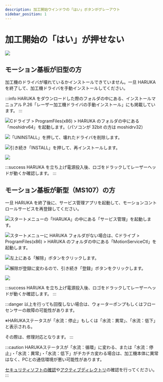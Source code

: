 ```yaml
---
description: 加工開始ウインドウの「はい」ボタンがグレーアウト
sidebar_position: 1
---
```


# 加工開始の「はい」が押せない

![](/assets/img20191021_02.png)

## モーション基板が旧型の方

加工機のドライバが壊れているかインストールできていません。一旦 HARUKA を終了して、加工機ドライバを手動インストールしてください。

:::info
HARUKA をダウンロードした際のフォルダの中にある、インストールマニュアル P.26「レーザー加工機ドライバの手動インストール」にも掲載しています。
:::

![Cドライブ > ProgramFiles(x86) > HARUKA のフォルダの中にある「moshidrv64」を起動します。（パソコンが 32bit の方は moshidrv32）](/assets/img20191021_03.png)

![「UNINSTALL」を押して、壊れたドライバを削除します。](/assets/img20191021_04.png)

![引き続き「INSTALL」を押して、再インストールします。](/assets/img20191021_05.png)

![](/assets/img20191021_06.png)

:::success
HARUKA を立ち上げ電源投入後、ロゴをドラックしてレーザーヘッドが動くか確認します。
:::

## モーション基板が新型（MS107）の方

一旦 HARUKA を終了後に、サービス管理アプリを起動して、モーションコントロールサービスを再登録してください。

![スタートメニューの「HARUKA」の中にある「サービス管理」を起動します。](/assets/img20191021_07.png)

![スタートメニューに HARUKA フォルダがない場合は、Cドライブ > ProgramFiles(x86) > HARUKA のフォルダの中にある「MotionServiceCtl」を起動します。](/assets/img20191021_08.png)

![左上にある「解除」ボタンをクリックします。](/assets/img20191021_09.png)

![解除が登録に変わるので、引き続き「登録」ボタンをクリックします。](/assets/img20191021_10.png)

![](/assets/img20191021_06.png)

:::success
HARUKA を立ち上げ電源投入後、ロゴをドラックしてレーザーヘッドが動くか確認します。
:::

:::danger
以上を行っても回復しない場合は、ウォーターポンプもしくはフローセンサーの故障の可能性があります。

※HARUKAステータスが「水流：停止」もしくは「水流：異常」、「水流：低下」と表示される。

その際は、修理対応となります。
:::

:::caution
HARUKAステータスが「水流：循環」に変わる、または「水流：停止」・「水流：異常」・「水流：低下」がチカチカ変わる場合は、加工機本体に異常はなく、PCとの通信環境が悪い可能性があります。

[セキュリティソフトの確認](/docs/soft/harukaganishinai/sekyuritsofutono)や[アクティブディレクトリ](/docs/soft/harukaganishinai/akutibudirekutori)の確認を行ってください。
:::
